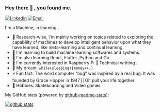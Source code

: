 ### Hey there 👋 , you found me.

[![Linkedin](https://img.shields.io/badge/-LinkedIn-1568BF?style=flat-square&logo=Linkedin&logoColor=white)](https://www.linkedin.com/in/tlangelani-felender-hlungwani-a54949194/)
[![Email](https://img.shields.io/badge/-Email-E8453C?style=flat-square&logo=Gmail&logoColor=white)](mailto:felender7@gmail.com)


I'm a Machine, in learning .

- 🔭 Research-wise, I'm mainly working on topics related to exploring the capability of machines to develop intelligent behavior upon what they have learned, like meta-learning and continual learning.
- 🚀 I'm learning to build machine learning softwares and systems.
- 🧐 I'm also learning React, Flutter ,Python and Go.
- 👾 I'm currently interested in Raspberry Pi || Technical writting .
- 🌭 My dream: `while(sleeping){money++;}`
- ⚡ Fun fact: The word computer “bug” was inspired by a real bug. It was founded by Grace Hopper in 1947 || Git pull your life together
- 🤖 Hobbies: Skateboarding and Video games

My GitHub stats (powered by [github-readme-stats](https://github.com/anuraghazra/github-readme-stats)):

[![github stats](https://github-readme-stats.vercel.app/api?username=felender7&show_icons=true&hide_title=true&hide_border=true)](https://zxh.io)





